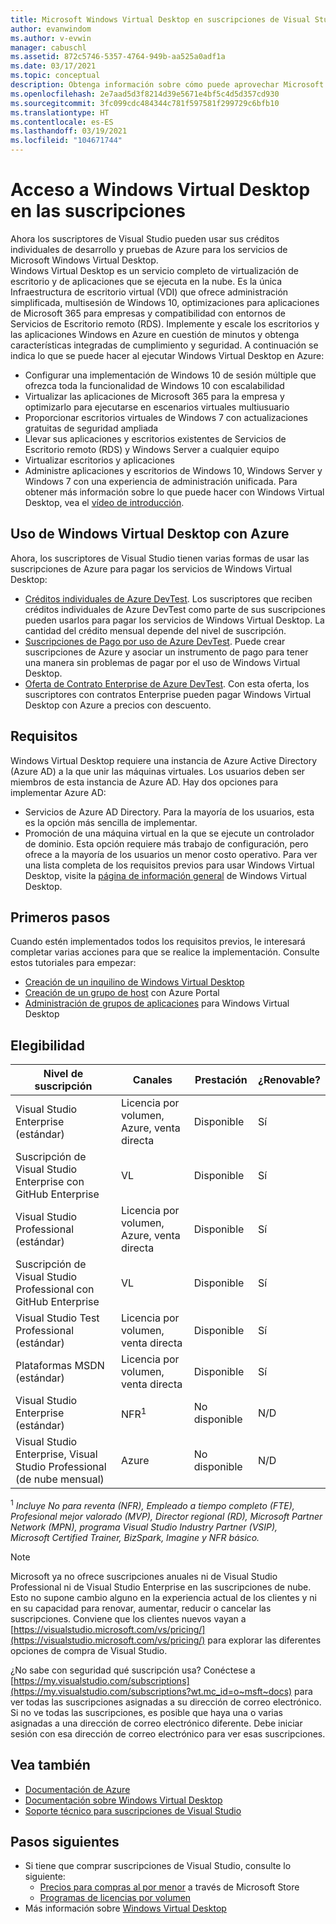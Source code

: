 ```yaml
---
title: Microsoft Windows Virtual Desktop en suscripciones de Visual Studio | Microsoft Docs
author: evanwindom
ms.author: v-evwin
manager: cabuschl
ms.assetid: 872c5746-5357-4764-949b-aa525a0adf1a
ms.date: 03/17/2021
ms.topic: conceptual
description: Obtenga información sobre cómo puede aprovechar Microsoft Windows Virtual Desktop a través de la suscripción de Visual Studio
ms.openlocfilehash: 2e7aad5d3f8214d39e5671e4bf5c4d5d357cd930
ms.sourcegitcommit: 3fc099cdc484344c781f597581f299729c6bfb10
ms.translationtype: HT
ms.contentlocale: es-ES
ms.lasthandoff: 03/19/2021
ms.locfileid: "104671744"
---
```

# <a name="access-windows-virtual-desktop-in-subscriptions"></a>Acceso a Windows Virtual Desktop en las suscripciones 
Ahora los suscriptores de Visual Studio pueden usar sus créditos individuales de desarrollo y pruebas de Azure para los servicios de Microsoft Windows Virtual Desktop.  
Windows Virtual Desktop es un servicio completo de virtualización de escritorio y de aplicaciones que se ejecuta en la nube. Es la única Infraestructura de escritorio virtual (VDI) que ofrece administración simplificada, multisesión de Windows 10, optimizaciones para aplicaciones de Microsoft 365 para empresas y compatibilidad con entornos de Servicios de Escritorio remoto (RDS). Implemente y escale los escritorios y las aplicaciones Windows en Azure en cuestión de minutos y obtenga características integradas de cumplimiento y seguridad.
A continuación se indica lo que se puede hacer al ejecutar Windows Virtual Desktop en Azure:
- Configurar una implementación de Windows 10 de sesión múltiple que ofrezca toda la funcionalidad de Windows 10 con escalabilidad
- Virtualizar las aplicaciones de Microsoft 365 para la empresa y optimizarlo para ejecutarse en escenarios virtuales multiusuario
- Proporcionar escritorios virtuales de Windows 7 con actualizaciones gratuitas de seguridad ampliada
- Llevar sus aplicaciones y escritorios existentes de Servicios de Escritorio remoto (RDS) y Windows Server a cualquier equipo
- Virtualizar escritorios y aplicaciones
- Administre aplicaciones y escritorios de Windows 10, Windows Server y Windows 7 con una experiencia de administración unificada. Para obtener más información sobre lo que puede hacer con Windows Virtual Desktop, vea el [vídeo de introducción](/azure/virtual-desktop/overview).

## <a name="use-windows-virtual-desktop-with-azure"></a>Uso de Windows Virtual Desktop con Azure 
Ahora, los suscriptores de Visual Studio tienen varias formas de usar las suscripciones de Azure para pagar los servicios de Windows Virtual Desktop:
- [Créditos individuales de Azure DevTest](vs-azure.md).  Los suscriptores que reciben créditos individuales de Azure DevTest como parte de sus suscripciones pueden usarlos para pagar los servicios de Windows Virtual Desktop.  La cantidad del crédito mensual depende del nivel de suscripción.
- [Suscripciones de Pago por uso de Azure DevTest](vs-azure-payg.md).  Puede crear suscripciones de Azure y asociar un instrumento de pago para tener una manera sin problemas de pagar por el uso de Windows Virtual Desktop. 
- [Oferta de Contrato Enterprise de Azure DevTest](azure-ea-devtest.md).  Con esta oferta, los suscriptores con contratos Enterprise pueden pagar Windows Virtual Desktop con Azure a precios con descuento. 

## <a name="requirements"></a>Requisitos
Windows Virtual Desktop requiere una instancia de Azure Active Directory (Azure AD) a la que unir las máquinas virtuales.  Los usuarios deben ser miembros de esta instancia de Azure AD.  Hay dos opciones para implementar Azure AD:
- Servicios de Azure AD Directory.  Para la mayoría de los usuarios, esta es la opción más sencilla de implementar.
- Promoción de una máquina virtual en la que se ejecute un controlador de dominio.  Esta opción requiere más trabajo de configuración, pero ofrece a la mayoría de los usuarios un menor costo operativo.
Para ver una lista completa de los requisitos previos para usar Windows Virtual Desktop, visite la [página de información general](/azure/virtual-desktop/overview#requirements) de Windows Virtual Desktop. 

## <a name="get-started"></a>Primeros pasos 
Cuando estén implementados todos los requisitos previos, le interesará completar varias acciones para que se realice la implementación.  Consulte estos tutoriales para empezar:
- [Creación de un inquilino de Windows Virtual Desktop](/azure/virtual-desktop/virtual-desktop-fall-2019/tenant-setup-azure-active-directory)
- [Creación de un grupo de host](/azure/virtual-desktop/create-host-pools-azure-marketplace) con Azure Portal
- [Administración de grupos de aplicaciones](/azure/virtual-desktop/manage-app-groups) para Windows Virtual Desktop

## <a name="eligibility"></a>Elegibilidad
| Nivel de suscripción                                                 |     Canales                                            | Prestación                                                          | ¿Renovable?    |
|--------------------------------------------------------------------|---------------------------------------------------------|------------------------------------------------------------------|---------------|
| Visual Studio Enterprise (estándar)   | Licencia por volumen, Azure, venta directa | Disponible|  Sí          |
| Suscripción de Visual Studio Enterprise con GitHub Enterprise  | VL | Disponible|  Sí          |
| Visual Studio Professional (estándar) | Licencia por volumen, Azure, venta directa                                       | Disponible                                                             |  Sí             |
| Suscripción de Visual Studio Professional con GitHub Enterprise | VL                                       | Disponible                                        |  Sí           |
| Visual Studio Test Professional (estándar)                         | Licencia por volumen, venta directa                                              | Disponible|  Sí          |
| Plataformas MSDN (estándar)                                          | Licencia por volumen, venta directa                                              | Disponible                                         |  Sí          |
| Visual Studio Enterprise (estándar)  | NFR<sup>1</sup> |No disponible  | N/D |
| Visual Studio Enterprise, Visual Studio Professional (de nube mensual) | Azure | No disponible | N/D |

<sup>1</sup> *Incluye No para reventa (NFR), Empleado a tiempo completo (FTE), Profesional mejor valorado (MVP), Director regional (RD), Microsoft Partner Network (MPN), programa Visual Studio Industry Partner (VSIP), Microsoft Certified Trainer, BizSpark, Imagine y NFR básico.*

> [!NOTE]
> Microsoft ya no ofrece suscripciones anuales ni de Visual Studio Professional ni de Visual Studio Enterprise en las suscripciones de nube. Esto no supone cambio alguno en la experiencia actual de los clientes y ni en su capacidad para renovar, aumentar, reducir o cancelar las suscripciones. Conviene que los clientes nuevos vayan a [https://visualstudio.microsoft.com/vs/pricing/](https://visualstudio.microsoft.com/vs/pricing/) para explorar las diferentes opciones de compra de Visual Studio.

¿No sabe con seguridad qué suscripción usa?  Conéctese a [https://my.visualstudio.com/subscriptions](https://my.visualstudio.com/subscriptions?wt.mc_id=o~msft~docs) para ver todas las suscripciones asignadas a su dirección de correo electrónico. Si no ve todas las suscripciones, es posible que haya una o varias asignadas a una dirección de correo electrónico diferente.  Debe iniciar sesión con esa dirección de correo electrónico para ver esas suscripciones.

## <a name="see-also"></a>Vea también
- [Documentación de Azure](/azure/)
- [Documentación sobre Windows Virtual Desktop](/azure/virtual-desktop/)
- [Soporte técnico para suscripciones de Visual Studio](https://my.visualstudio.com/gethelp)

## <a name="next-steps"></a>Pasos siguientes
-   Si tiene que comprar suscripciones de Visual Studio, consulte lo siguiente:
     - [Precios para compras al por menor](https://visualstudio.microsoft.com/vs/pricing/) a través de Microsoft Store
     - [Programas de licencias por volumen](https://www.microsoft.com/licensing/default)
-   Más información sobre [Windows Virtual Desktop](/azure/virtual-desktop/overview)